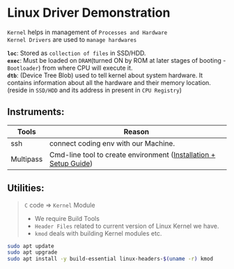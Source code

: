 # Linux Driver Demonstration

`Kernel` helps in management of `Processes and Hardware`<br>
`Kernel Drivers` are used to `manage hardwares`

**`loc`**: Stored as `collection of files` in SSD/HDD. <br>
**`exec`**: Must be loaded on `DRAM`(turned ON by ROM at later stages of booting - `Bootloader`) from where CPU will execute it.<br>
**`dtb`**: (Device Tree Blob) used to tell kernel about system hardware. It contains information about all the hardware and their memory location. (reside in `SSD/HDD` and its address in present in `CPU Registry`)

## Instruments:
| Tools     | Reason                                                                             |
| --------- | ---------------------------------------------------------------------------------- |
| ssh       | connect coding env with our Machine.                                               |
| Multipass | Cmd-line tool to create environment ([Installation + Setup Guide](./Mutlipass.md)) |


## Utilities:
> `C` code => `Kernel` Module<br>
>   * We require Build Tools
>   * `Header Files` related to current version of Linux Kernel we have.
>   * `kmod` deals with building Kernel modules etc.

```sh
sudo apt update
sudo apt upgrade
sudo apt install -y build-essential linux-headers-$(uname -r) kmod
```
